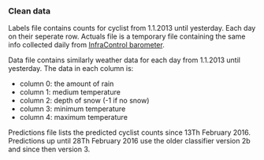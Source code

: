 ### Clean data

Labels file contains counts for cyclist from 1.1.2013 until yesterday. Each day on their seperate row. Actuals file is a temporary file containing the same info collected daily from [InfraControl barometer](http://www1.infracontrol.com/cykla/barometer/barometer_fi.asp?system=helsinki&mode=day).

Data file contains similarly weather data for each day from 1.1.2013 until yesterday. The data in each column is:

- column 0: the amount of rain
- column 1: medium temperature
- column 2: depth of snow (-1 if no snow)
- column 3: minimum temperature
- column 4: maximum temperature

Predictions file lists the predicted cyclist counts since 13Th February 2016. Predictions up until 28Th February 2016 use the older classifier version 2b and since then version 3.
